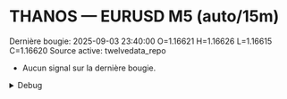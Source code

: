 # THANOS — EURUSD M5 (auto/15m)
Dernière bougie: 2025-09-03 23:40:00  O=1.16621  H=1.16626  L=1.16615  C=1.16620
Source active: twelvedata_repo

- Aucun signal sur la dernière bougie.

<details><summary>Debug</summary>

- TD_API_KEY manquant.

</details>